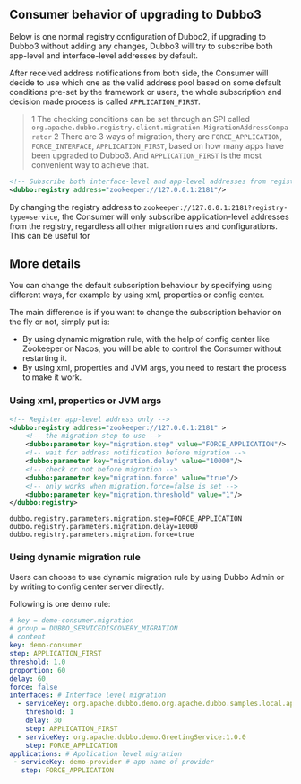 ## Consumer behavior of upgrading to Dubbo3

Below is one normal registry configuration of Dubbo2, if upgrading to Dubbo3 without adding any changes, Dubbo3 will try
to subscribe both app-level and interface-level addresses by default.

After received address notifications from both side, the Consumer will decide to use which one as the valid address pool
based on some default conditions pre-set by the framework or users, the whole subscription and decision made process is
called `APPLICATION_FIRST`.

> 1 The checking conditions can be set through an SPI called `org.apache.dubbo.registry.client.migration.MigrationAddressComparator`
> 2 There are 3 ways of migration, thery are `FORCE_APPLICATION`, `FORCE_INTERFACE`, `APPLICATION_FIRST`, based on how many apps have been upgraded to Dubbo3. And `APPLICATION_FIRST` is the most convenient way to achieve that.

```xml
<!-- Subscribe both interface-level and app-level addresses from registry by default -->
<dubbo:registry address="zookeeper://127.0.0.1:2181"/>
```

By changing the registry address to `zookeeper://127.0.0.1:2181?registry-type=service`, the Consumer will only subscribe
application-level addresses from the registry, regardless all other migration rules and configurations. This can be
useful for

## More details

You can change the default subscription behaviour by specifying using different ways, for example by using xml,
properties or config center.

The main difference is if you want to change the subscription behavior on the fly or not, simply put is:

* By using dynamic migration rule, with the help of config center like Zookeeper or Nacos, you will be able to control
  the Consumer without restarting it.
* By using xml, properties and JVM args, you need to restart the process to make it work.

### Using xml, properties or JVM args

```xml
<!-- Register app-level address only -->
<dubbo:registry address="zookeeper://127.0.0.1:2181" >
    <!-- the migration step to use -->
    <dubbo:parameter key="migration.step" value="FORCE_APPLICATION"/>
    <!-- wait for address notification before migration -->
    <dubbo:parameter key="migration.delay" value="10000"/>
    <!-- check or not before migration -->
    <dubbo:parameter key="migration.force" value="true"/>
    <!-- only works when migration.force=false is set -->
    <dubbo:parameter key="migration.threshold" value="1"/>
</dubbo:registry>
```

```properties
dubbo.registry.parameters.migration.step=FORCE_APPLICATION
dubbo.registry.parameters.migration.delay=10000
dubbo.registry.parameters.migration.force=true
```

### Using dynamic migration rule

Users can choose to use dynamic migration rule by using Dubbo Admin or by writing to config center server directly.

Following is one demo rule:

```yaml
# key = demo-consumer.migration
# group = DUBBO_SERVICEDISCOVERY_MIGRATION
# content
key: demo-consumer
step: APPLICATION_FIRST
threshold: 1.0
proportion: 60
delay: 60
force: false
interfaces: # Interface level migration
  - serviceKey: org.apache.dubbo.demo.org.apache.dubbo.samples.local.api.LocalService:1.0.0
    threshold: 1
    delay: 30
    step: APPLICATION_FIRST
  - serviceKey: org.apache.dubbo.demo.GreetingService:1.0.0
    step: FORCE_APPLICATION
applications: # Application level migration
 - serviceKey: demo-provider # app name of provider
   step: FORCE_APPLICATION
```

